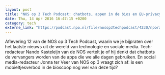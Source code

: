 ```yaml
---
layout: post
title: "NOS op 3 Tech Podcast: chatbots, appen in de bios en EU-privacy"
date: Thu, 14 Apr 2016 16:47:15 +0200
category: tech
externe_link: "https://podcast.npo.nl/file/nosop3techpodcast/4230/nporadio1_nosop3techpodcast_20160414_nos-op-3-tech-podcast-chatbots-appen-in-de-bios-en-eu-privacy.mp3"
---
```


Aflevering 12 van de NOS op 3 Tech Podcast, waarin we je bijpraten over het laatste nieuws uit de wereld van technologie en sociale media. Tech-redacteur Nando Kasteleijn van de NOS vertelt je of hij denkt dat chatbots de vervangers worden van de apps die we alle dagen gebruiken. En social media-redacteur Jonna ter Veer van NOS op 3 vraagt zich af: is een mobieltjesverbod in de bioscoop nog wel van deze tijd?<img src="http://feeds.feedburner.com/~r/nosop3-tech-podcast/~4/qBLHg4sgJYE" height="1" width="1" alt=""/>
